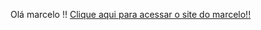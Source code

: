 Olá marcelo !!
[Clique aqui para acessar o site do marcelo!!](http://Marcelo-couferai.github.io/Projeto/Projeto)
